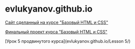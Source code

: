 # evlukyanov.github.io


[Сайт сделанный на курсе "Базовый HTML и CSS"](evlukyanov.github.io/Lukyanov_base/)

[Финальный проект курса "Базовый HTML и CSS"](evlukyanov.github.io/Final_project/)

[Урок 5 продвинутого курса](evlukyanov.github.io/Lesson 5/)
